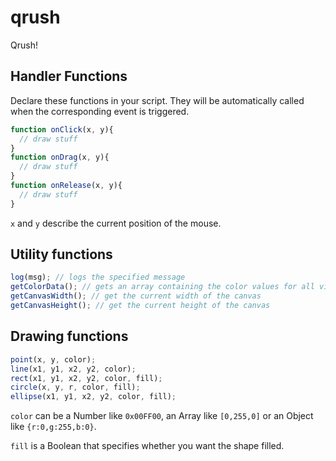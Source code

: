 qrush
=====

Qrush!

## Handler Functions

Declare these functions in your script. They will be automatically called when the corresponding event is triggered.

```javascript
function onClick(x, y){
  // draw stuff
}
function onDrag(x, y){
  // draw stuff
}
function onRelease(x, y){
  // draw stuff
}
```

`x` and `y` describe the current position of the mouse. 

## Utility functions

```javascript
log(msg); // logs the specified message
getColorData(); // gets an array containing the color values for all visible pixels of the canvas
getCanvasWidth(); // get the current width of the canvas
getCanvasHeight(); // get the current height of the canvas
```

## Drawing functions

```javascript
point(x, y, color);
line(x1, y1, x2, y2, color);
rect(x1, y1, x2, y2, color, fill);
circle(x, y, r, color, fill);
ellipse(x1, y1, x2, y2, color, fill);
```

`color` can be a Number like `0x00FF00`, an Array like `[0,255,0]` or an Object like `{r:0,g:255,b:0}`.

`fill` is a Boolean that specifies whether you want the shape filled.

